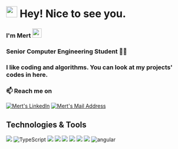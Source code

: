 <h1><img src="https://emojis.slackmojis.com/emojis/images/1531849430/4246/blob-sunglasses.gif?1531849430" width="30"/> Hey! Nice to see you.</h1>

### I'm Mert <img src="https://media.giphy.com/media/hvRJCLFzcasrR4ia7z/giphy.gif" width="25px">
### Senior Computer Engineering Student 👨‍💻
### I like coding and algorithms. You can look at my projects' codes in here.

<h3>📫 Reach me on</h3>
<a href="https://tr.linkedin.com/in/mert-cumali-39a62517a/" target="_blank" rel="nofollow"><img alt="Mert's LinkedIn" src="https://img.shields.io/badge/LinkedIn-0077B5?style=for-the-badge&logo=linkedin&logoColor=white" /></a>
<a href="mailto:mertcumali@gmail.com" target="_blank" rel="nofollow"><img alt="Mert's Mail Address" src="https://img.shields.io/badge/Gmail-D14836?style=for-the-badge&logo=gmail&logoColor=white" /></a>

## Technologies & Tools 
<img src="https://img.shields.io/badge/.NETCore-2088FF?style=for-the-badge&logo=.net&logoColor=white"></img>
<img alt="TypeScript" src="https://img.shields.io/badge/-TypeScript-007ACC?style=for-the-badge&logo=typescript&logoColor=white" />
<img src="https://img.shields.io/badge/C%23-5849BE?style=for-the-badgelogo=c-sharp&logoColor=white"></img>
<img src="https://img.shields.io/badge/Microsoft_SQL_Server-430098?style=for-the-badge&logo=microsoft-sql-server&logoColor=white"></img>
<img src="https://img.shields.io/badge/Java-F05032?style=for-the-badge&logo=Java&logoColor=white"></img>
<img src="https://img.shields.io/badge/JavaScript-F7B93E?style=for-the-badge&logo=javascript&logoColor=F7DF1E"></img>
<img src="https://img.shields.io/badge/HTML-E34F26??style=for-the-badge&logo=html5&logoColor=white" />
<img src="https://img.shields.io/badge/CSS-FB542B?style=for-the-badge&logo=css3&logoColor=white" />
<img alt="angular" src="https://img.shields.io/badge/-Angular-DD0031?style=for-the-badge&logo=angular&logoColor=white" />


